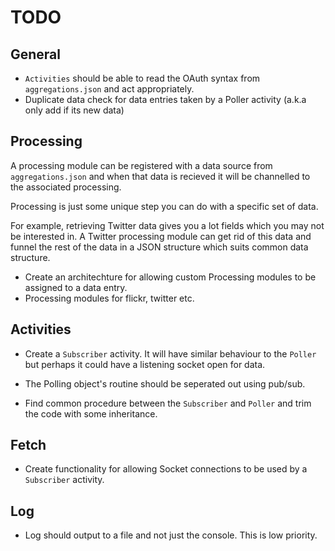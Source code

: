 # TODO

## General

- `Activities` should be able to read the OAuth syntax from `aggregations.json` and act appropriately.
- Duplicate data check for data entries taken by a Poller activity (a.k.a only add if its new data)

## Processing

A processing module can be registered with a data source from `aggregations.json` and when that data
is recieved it will be channelled to the associated processing.

Processing is just some unique step you can do with a specific set of data.

For example, retrieving Twitter data gives you a lot fields which you may not be interested in. A Twitter processing module can get rid of this data and funnel the rest of the data in a JSON structure which suits common data structure.

- Create an architechture for allowing custom Processing modules to be assigned to a data entry.
- Processing modules for flickr, twitter etc.

## Activities

- Create a `Subscriber` activity. It will have similar behaviour to the `Poller` but perhaps it could have a listening socket open for data.

- The Polling object's routine should be seperated out using pub/sub.

- Find common procedure between the `Subscriber` and `Poller` and trim the code with some inheritance.

## Fetch

- Create functionality for allowing Socket connections to be used by a `Subscriber` activity.

## Log

- Log should output to a file and not just the console. This is low priority.